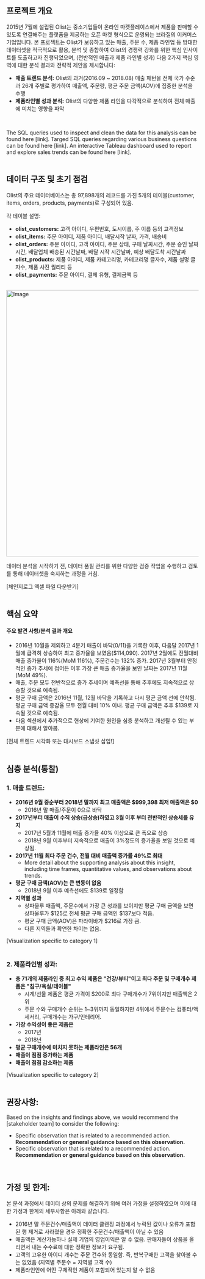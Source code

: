 ## 프로젝트 개요
2015년 7월에 설립된 Olist는 중소기업들이 온라인 마켓플레이스에서 제품을 판매할 수 있도록 연결해주는 플랫폼을 제공하는 오픈 마켓 형식으로 운영되는 브라질의 이커머스 기업입니다.
본 프로젝트는 Olist가 보유하고 있는 매출, 주문 수, 제품 라인업 등 방대한 데이터셋을 적극적으로 활용, 분석 및 종합하여 Olist의 경쟁력 강화를 위한 핵심 인사이트를 도출하고자 진행되었으며, (전반적인 매출과 제품 라인별 성과) 다음 2가지 핵심 영역에 대한 분석 결과와 전략적 제안을 제시합니다:

- **매출 트렌드 분석:** Olist의 과거(2016.09 ~ 2018.08) 매출 패턴을 전체 국가 수준과 26개 주별로 평가하여 매출액, 주문량, 평균 주문 금액(AOV)에 집중한 분석을 수행 
- **제품라인별 성과 분석:** Olist의 다양한 제품 라인을 다각적으로 분석하여 전체 매출에 미치는 영향을 파악   
<br>  

The SQL queries used to inspect and clean the data for this analysis can be found here [link].
Targed SQL queries regarding various business questions can be found here [link].
An interactive Tableau dashboard used to report and explore sales trends can be found here [link].     
<br>

## 데이터 구조 및 초기 점검
Olist의 주요 데이터베이스는 총 97,898개의 레코드를 가진 5개의 테이블(customer, items, orders, products, payments)로 구성되어 있음. 

각 테이블 설명:
- **olist_customers:** 고객 아이디, 우편번호, 도시이름, 주 이름 등의 고객정보
- **olist_items:** 주문 아이디, 제품 아이디, 배달시작 날짜, 가격, 배송비
- **olist_orders:** 주문 아이디, 고객 아이디, 주문 상태, 구매 날짜시간, 주문 승인 날짜시간, 배달업체 배송된 시간날짜, 배달 시작 시간날짜, 예상 배달도착 시간날짜 
- **olist_products:** 제품 아이디, 제품 카테고리명, 카테고리명 글자수, 제품 설명 글자수, 제품 사진 퀄리티 등
- **olist_payments:** 주문 아이디, 결제 유형, 결제금액 등

<br>    
<img width="698" alt="Image" src="https://github.com/user-attachments/assets/7173a3ee-e897-46f6-85c0-83e038e2f34d" />

데이터 분석을 시작하기 전, 데이터 품질 관리를 위한 다양한 검증 작업을 수행하고 검토를 통해 데이터셋을 숙지하는 과정을 거침.
  
[체인지로그 엑셀 파일 다운받기]    
<br>

## 핵심 요약 
#### 주요 발견 사항/분석 결과 개요
- 2016년 10월을 제외하고 4분기 매출이 바닥($0/$11)을 기록한 이후, 다음달 2017년 1월에 급격히 상승하여 최고 증가율을 보였음($114,090). 2017년 2월에도 전월대비 매출 증가율이 116%(MoM 116%), 주문건수는 132% 증가. 2017년 3월부터 안정적인 증가 추세에 접어든 이후 가장 큰 매출 증가율을 보인 날짜는 2017년 11월 (MoM 49%). 
- 매출, 주문 모두 전반적으로 증가 추세이며 예측선을 통해 추후에도 지속적으로 상승할 것으로 예측됨. 
- 평균 구매 금액은 2016년 11월, 12월 바닥을 기록하고 다시 평균 금액 선에 안착됨. 평균 구매 금액 증감율 모두 전월 대비 10% 이내. 평균 구매 금액은 추후 $139로 지속될 것으로 예측됨. 
- 다음 섹션에서 추가적으로 현상에 기여한 원인을 심층 분석하고 개선될 수 있는 부분에 대해서 알아봄.

[전체 트렌드 시각화 또는 대시보드 스냅샷 삽입!]     
<br>    

## 심층 분석(통찰)
### 1. 매출 트렌드:
* **2016년 9월 중순부터 2018년 말까지 최고 매출액은 $999,398 최저 매출액은 $0**
  * 2016년 말 매출/주문이 0으로 바닥
* **2017년부터 매출이 수직 상승(급상승)하였고 3월 이후 부터 전반적인 상승세를 유지**
  *	2017년 5월과 11월에 매출 증가율 40% 이상으로 큰 폭으로 상승 
  * 2018년 9월 이후부터 지속적으로 매출이 3%정도의 증가율을 보일 것으로 예상됨.
* **2017년 11월 최다 주문 건수, 전월 대비 매출액 증가률 49%로 최대**
  * More detail about the supporting analysis about this insight, including time frames, quantitative values, and observations about trends.
* **평균 구매 금액(AOV)는 큰 변동이 없음**
  * 2018년 9월 이후 예측선에도 $139로 일정함
* **지역별 성과**
  * 상파울루 매출액, 주문수에서 가장 큰 성과를 보이지만 평균 구매 금액을 보면 상파울루가 $125로 전체 평균 구매 금액인 $137보다 적음.
  * 평균 구매 금액(AOV)은 파라이바가 $216로 가장 큼.
  * 다른 지역들과 확연한 차이는 없음. 

[Visualization specific to category 1]      
<br>

### 2. 제품라인별 성과:
* **총 71개의 제품라인 중 최고 수익 제품은 "건강/뷰티"이고 최다 주문 및 구매개수 제품은 "침구/욕실/테이블"**
  * 시계/선물 제품은 평균 가격이 $200로 최다 구매개수가 7위이지만 매출액은 2위  
  * 주문 수와 구매개수 순위는 1~3위까지 동일하지만 4위에서 주문수는 컴퓨터/액세서리, 구매개수는 가구/인테리어.
* **가장 수익성이 좋은 제품은**
  *	2017년 
  * 2018년
* **평균 구매개수에 미치지 못하는 제품라인은 56개**
* **매출이 점점 증가하는 제품**
* **매출이 점점 감소하는 제품**

[Visualization specific to category 2]   
<br>  

## 권장사항:
Based on the insights and findings above, we would recommend the [stakeholder team] to consider the following: 
* Specific observation that is related to a recommended action. **Recommendation or general guidance based on this observation.**
* Specific observation that is related to a recommended action. **Recommendation or general guidance based on this observation.**      
<br>



## 가정 및 한계:
본 분석 과정에서 데이터 상의 문제를 해결하기 위해 여러 가정을 설정하였으며 이에 대한 가정과 한계의 세부사항은 아래와 같습니다.
* 2016년 말 주문건수/매출액이 데이터 클렌징 과정에서 누락된 값이나 오류가 포함된 행 제거로 사라졌을 경우 정확한 주문건수/매출액이 아닐 수 있음
* 매출액은 계산가능하나 실제 기업의 영업이익은 알 수 없음. 판매자들이 상품을 올리면서 내는 수수료에 대한 정확한 정보가 요구됨.
* 고객의 고유한 아이디 개수는 주문 건수와 동일함. 즉, 반복구매한 고객을 찾아볼 수는 없었음 (지역별 주문수 = 지역별 고객 수)
* 제품라인안에 어떤 구체적인 제품이 포함되어 있는지 알 수 없음


